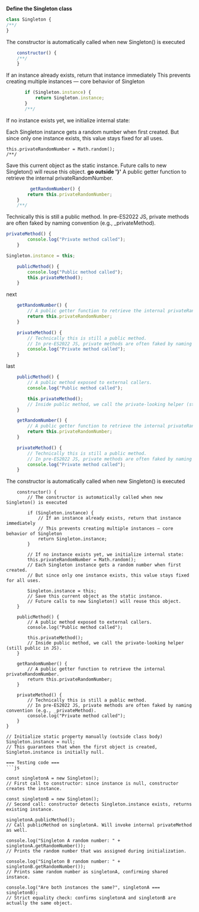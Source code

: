 
**Define the Singleton class**
```js
class Singleton { 
/**/
}
```

The constructor is automatically called when new Singleton() is executed
```js
    constructor() {
    /**/
    }
```
 If an instance already exists, return that instance immediately
 This prevents creating multiple instances — core behavior of Singleton
 ```js
        if (Singleton.instance) {
            return Singleton.instance;
        }
        /**/
```
If no instance exists yet, we initialize internal state:

Each Singleton instance gets a random number when first created.
But since only one instance exists, this value stays fixed for all uses.
```
this.privateRandomNumber = Math.random();
/**/
```
Save this current object as the static instance. Future calls to new Singleton() will reuse this object. 
**go outside '}'**
A public getter function to retrieve the internal privateRandomNumber.
```js
         getRandomNumber() {
        return this.privateRandomNumber;
    }
    /**/
```

Technically this is still a public method.
In pre-ES2022 JS, private methods are often faked by naming convention (e.g., _privateMethod).
 
```js
privateMethod() {
        console.log("Private method called");
    }
```	



```js
Singleton.instance = this;
```

```js
    publicMethod() {
    	console.log("Public method called");
    	this.privateMethod();
    }
```
next
```js
    getRandomNumber() {
        // A public getter function to retrieve the internal privateRandomNumber.
        return this.privateRandomNumber;
    }

    privateMethod() {
        // Technically this is still a public method.
        // In pre-ES2022 JS, private methods are often faked by naming convention (e.g., _privateMethod).
        console.log("Private method called");
    }
```

last

```js
    publicMethod() {
        // A public method exposed to external callers.
        console.log("Public method called");

        this.privateMethod();
        // Inside public method, we call the private-looking helper (still public in JS).
    }

    getRandomNumber() {
        // A public getter function to retrieve the internal privateRandomNumber.
        return this.privateRandomNumber;
    }

    privateMethod() {
        // Technically this is still a public method.
        // In pre-ES2022 JS, private methods are often faked by naming convention (e.g., _privateMethod).
        console.log("Private method called");
    }
```



The constructor is automatically called when new Singleton() is executed
```
    constructor() {
        // The constructor is automatically called when new Singleton() is executed

        if (Singleton.instance) {
            // If an instance already exists, return that instance immediately
            // This prevents creating multiple instances — core behavior of Singleton
            return Singleton.instance;
        }

        // If no instance exists yet, we initialize internal state:
        this.privateRandomNumber = Math.random();
        // Each Singleton instance gets a random number when first created.
        // But since only one instance exists, this value stays fixed for all uses.

        Singleton.instance = this;
        // Save this current object as the static instance.
        // Future calls to new Singleton() will reuse this object.
    }

    publicMethod() {
        // A public method exposed to external callers.
        console.log("Public method called");

        this.privateMethod();
        // Inside public method, we call the private-looking helper (still public in JS).
    }

    getRandomNumber() {
        // A public getter function to retrieve the internal privateRandomNumber.
        return this.privateRandomNumber;
    }

    privateMethod() {
        // Technically this is still a public method.
        // In pre-ES2022 JS, private methods are often faked by naming convention (e.g., _privateMethod).
        console.log("Private method called");
    }
}

// Initialize static property manually (outside class body)
Singleton.instance = null;
// This guarantees that when the first object is created, Singleton.instance is initially null.
```


```
=== Testing code ===
```js

const singletonA = new Singleton();
// First call to constructor: since instance is null, constructor creates the instance.

const singletonB = new Singleton();
// Second call: constructor detects Singleton.instance exists, returns existing instance.

singletonA.publicMethod();
// Call publicMethod on singletonA. Will invoke internal privateMethod as well.

console.log("Singleton A random number: " + singletonA.getRandomNumber());
// Prints the random number that was assigned during initialization.

console.log("Singleton B random number: " + singletonB.getRandomNumber());
// Prints same random number as singletonA, confirming shared instance.

console.log("Are both instances the same?", singletonA === singletonB);
// Strict equality check: confirms singletonA and singletonB are actually the same object.


```
